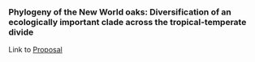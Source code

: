 ### Phylogeny of the New World oaks: Diversification of an ecologically important clade across the tropical-temperate divide

Link to
[Proposal](https://drive.google.com/file/d/1Rg5Ty2R6aFBi-jOYPY9ZaQMQpXufz7yx/view?usp=sharing)
